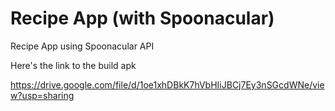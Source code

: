 # Recipe App (with Spoonacular)

Recipe App using Spoonacular API

Here's the link to the build apk

https://drive.google.com/file/d/1oe1xhDBkK7hVbHIiJBCj7Ey3nSGcdWNe/view?usp=sharing